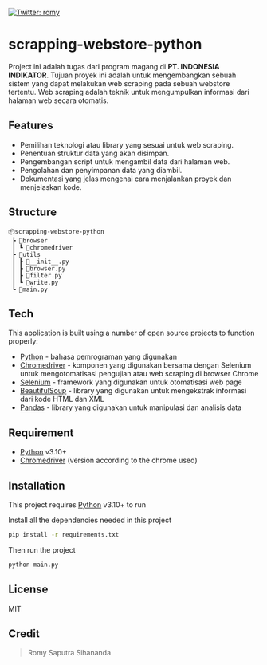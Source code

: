 [![Twitter: romy](https://img.shields.io/twitter/follow/RomySihananda)](https://twitter.com/RomySihananda)

# scrapping-webstore-python

Project ini adalah tugas dari program magang di **PT. INDONESIA INDIKATOR**. Tujuan proyek ini adalah untuk mengembangkan sebuah sistem yang dapat melakukan web scraping pada sebuah webstore tertentu. Web scraping adalah teknik untuk mengumpulkan informasi dari halaman web secara otomatis.

## Features

- Pemilihan teknologi atau library yang sesuai untuk web scraping.
- Penentuan struktur data yang akan disimpan.
- Pengembangan script untuk mengambil data dari halaman web.
- Pengolahan dan penyimpanan data yang diambil.
- Dokumentasi yang jelas mengenai cara menjalankan proyek dan menjelaskan kode.

## Structure

```
📦scrapping-webstore-python
 ┣ 📂browser
 ┃ ┗ 📀chromedriver
 ┣ 📂utils
 ┃ ┣ 📜__init__.py
 ┃ ┣ 📜browser.py
 ┃ ┣ 📜filter.py
 ┃ ┗ 📜write.py
 ┗ 📜main.py
```

## Tech

This application is built using a number of open source projects to function properly:

- [Python](https://www.python.org/) - bahasa pemrograman yang digunakan
- [Chromedriver](https://chromedriver.chromium.org/downloads/) - komponen yang digunakan bersama dengan Selenium untuk mengotomatisasi pengujian atau web scraping di browser Chrome
- [Selenium](https://www.selenium.dev/) - framework yang digunakan untuk otomatisasi web page
- [BeautifulSoup](https://beautiful-soup-4.readthedocs.io/) - library yang digunakan untuk mengekstrak informasi dari kode HTML dan XML
- [Pandas](https://pandas.pydata.org/) - library yang digunakan untuk manipulasi dan analisis data

## Requirement

- [Python](https://www.python.org/) v3.10+
- [Chromedriver](https://chromedriver.chromium.org/downloads/) (version according to the chrome used)

## Installation

This project requires [Python](https://www.python.org/) v3.10+ to run

Install all the dependencies needed in this project

```sh
pip install -r requirements.txt
```

Then run the project

```sh
python main.py
```

## License

MIT

## Credit

> Romy Saputra Sihananda
